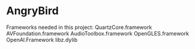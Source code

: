 AngryBird
=========
Frameworks needed in this project:
QuartzCore.framework
AVFoundation.framework
AudioToolbox.framework
OpenGLES.framework
OpenAl.Framework
libz.dylib
